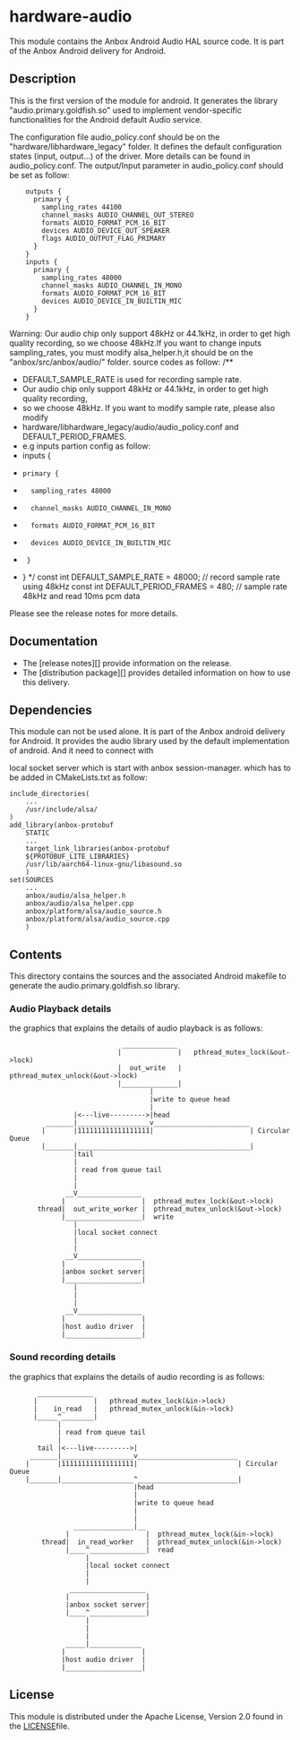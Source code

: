 # hardware-audio #

This module contains the Anbox Android Audio HAL source code.
It is part of the Anbox Android delivery for Android.

## Description ##

This is the first version of the module for android.
It generates the library "audio.primary.goldfish.so" used to implement vendor-specific functionalities for the Android default Audio service.

The configuration file  audio_policy.conf should be on the "hardware/libhardware_legacy"  folder. It defines the default configuration states (input, output...) of the driver. More details can be found in   audio_policy.conf.  The  output/Input  parameter in audio_policy.conf should be set as follow:

        outputs {
          primary {
            sampling_rates 44100
            channel_masks AUDIO_CHANNEL_OUT_STEREO
            formats AUDIO_FORMAT_PCM_16_BIT
            devices AUDIO_DEVICE_OUT_SPEAKER
            flags AUDIO_OUTPUT_FLAG_PRIMARY
          }
        }
        inputs {
          primary {
            sampling_rates 48000
            channel_masks AUDIO_CHANNEL_IN_MONO
            formats AUDIO_FORMAT_PCM_16_BIT
            devices AUDIO_DEVICE_IN_BUILTIN_MIC
          }
        }

Warning: Our audio chip only support 48kHz or 44.1kHz, in order to get high quality recording,
so we choose 48kHz.If you want to change inputs sampling_rates, you must modify alsa_helper.h,it should be on the "anbox/src/anbox/audio/" folder.
source codes as follow:
/**
 * DEFAULT_SAMPLE_RATE is used for recording sample rate.
 * Our audio chip only support 48kHz or 44.1kHz, in order to get high quality recording,
 * so we choose 48kHz. If you want to modify sample rate, please  also modify
 * hardware/libhardware_legacy/audio/audio_policy.conf and DEFAULT_PERIOD_FRAMES.
 * e.g  inputs partion config as follow:
 *   inputs {
 *     primary {
 *       sampling_rates 48000
 *       channel_masks AUDIO_CHANNEL_IN_MONO
 *       formats AUDIO_FORMAT_PCM_16_BIT
 *       devices AUDIO_DEVICE_IN_BUILTIN_MIC
 *      }
 *    }
 */
const int DEFAULT_SAMPLE_RATE = 48000; // record sample rate using 48kHz
const int DEFAULT_PERIOD_FRAMES = 480; // sample rate 48kHz and read 10ms pcm data

Please see the release notes for more details.

## Documentation ##

* The [release notes][] provide information on the release.
* The [distribution package][] provides detailed information on how to use this delivery.

## Dependencies ##

This module can not be used alone. It is part of the Anbox android delivery for Android.
It provides the audio library used by the default implementation of android.   And  it need to  connect with

local socket server  which is start with anbox session-manager.  which has to be added in CMakeLists.txt as follow:

```
include_directories(
    ...
	/usr/include/alsa/
)
add_library(anbox-protobuf
    STATIC
    ...
    target_link_libraries(anbox-protobuf
    ${PROTOBUF_LITE_LIBRARIES}
    /usr/lib/aarch64-linux-gnu/libasound.so
    )
set(SOURCES
    ...
    anbox/audio/alsa_helper.h
    anbox/audio/alsa_helper.cpp
    anbox/platform/alsa/audio_source.h
    anbox/platform/alsa/audio_source.cpp
    )
```

## Contents ##

This directory contains the sources and the associated Android makefile to generate the audio.primary.goldfish.so library.

### Audio Playback details

the graphics that explains the details of  audio playback is as follows:

                                ______________
                               |              |   pthread_mutex_lock(&out->lock)
                               |  out_write   |   pthread_mutex_unlock(&out->lock)
                               |______________|
                                       |
                                       |write to queue head
                                       |
                    |<---live--------->|head
             _______|__________________v________________________
            |       |111111111111111111|                        | Circular Queue
            |_______|___________________________________________|
                    |tail
                    |
                    | read from queue tail
                    |
                    |
                  __V________________
                 |                   |  pthread_mutex_lock(&out->lock)
           thread|  out_write_worker |  pthread_mutex_unlock(&out->lock)
                 |___________________|  write
                    |
                    |local socket connect
                    |
                    |
                  __V________________
                 |                   |
                 |anbox socket server|
                 |___________________|
                    |
                    |
                    |
                  __V________________
                 |                   |
                 |host audio driver  |
                 |___________________|

### Sound recording details

the graphics that explains the details of  audio recording is as follows:

           ______________
          |              |   pthread_mutex_lock(&in->lock)
          |    in_read   |   pthread_mutex_unlock(&in->lock)
          |_____^________|
                |
                | read from queue tail
                |
           tail |<---live--------->|
         _______|__________________v_________________________
        |       |111111111111111111|                         | Circular Queue
        |_______|__________________^_________________________|
                                   |head
                                   |
                                   |write to queue head
                                   |
                                   |
                    _______________|__
                  |                   |  pthread_mutex_lock(&in->lock)
            thread|  in_read_worker   |  pthread_mutex_unlock(&in->lock)
                  |____^______________|  read
                       |
                       |local socket connect
                       |
                       |
                   ___________________
                  |                   |
                  |anbox socket server|
                  |____^______________|
                       |
                       |
                       |
                  _____|_____________
                 |                   |
                 |host audio driver  |
                 |___________________|


## License ##

This module is distributed under the Apache License, Version 2.0 found in the [LICENSE](./LICENSE)file.
